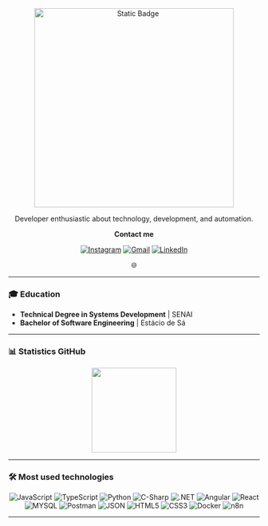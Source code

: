 <div align="center">
  <img alt="Static Badge" src="https://img.shields.io/badge/Mariana%20Louren%C3%A7o-%23ffdcad?style=flat-square&logo=gitlab&logoColor=%23ffdcad&logoSize=auto&label=Hello!%20I'm&labelColor=%238c8c8c" width="400">
  <p>Developer enthusiastic about technology, development, and automation.<p>
  <strong>Contact me</strong>
</div>

<div align="center">
  <a href="https://www.instagram.com/vlbmari/" target="_blank">
    <img src="https://img.shields.io/badge/Instagram-E4405F?style=for-the-badge&logo=instagram&logoColor=white" alt="Instagram"/></a>
  <a href="mailto:slb.marianavitoria@gmail.com" target="_blank">
    <img src="https://img.shields.io/badge/-Gmail-%23333?style=for-the-badge&logo=gmail&logoColor=white" alt="Gmail"/></a>
  <a href="https://www.linkedin.com/in/vlbmari/" target="_blank">
    <img src="https://img.shields.io/badge/-LinkedIn-%230077B5?style=for-the-badge&logo=linkedin&logoColor=white" alt="LinkedIn"/></a>
    <p>🌐</p>
</div>

---

### 🎓 Education
  - **Technical Degree in Systems Development** | SENAI
  - **Bachelor of Software Engineering** | Estácio de Sá

---

### 📊 Statistics GitHub
<div align="center">
  <img height="170em" src="https://github-readme-stats.vercel.app/api?username=vlbmari&show_icons=true&theme=dark&cache_seconds=120"/>
</div>

---

### 🛠️ Most used technologies

<p align="center">
  <!-- Linguagens -->
  <img src="https://img.shields.io/badge/JavaScript-F7DF1E?style=for-the-badge&logo=javascript&logoColor=black" alt="JavaScript"/>
  <img src="https://img.shields.io/badge/TypeScript-3178C6?style=for-the-badge&logo=typescript&logoColor=white" alt="TypeScript"/>
  <img src="https://img.shields.io/badge/Python-3776AB?style=for-the-badge&logo=python&logoColor=white" alt="Python"/>
  <img src="https://img.shields.io/badge/C%20Sharp-%23378BBA?style=for-the-badge&logo=sharp&logoColor=white&logoSize=auto" alt="C-Sharp"/>
  
  <!-- Frameworks -->
  <img src="https://img.shields.io/badge/C%23-%23512BD4?style=for-the-badge&logo=dotnet&logoColor=white&logoSize=auto" alt=".NET"/>
  <img src="https://img.shields.io/badge/Angular-red?style=for-the-badge&logo=angular&logoColor=white&logoSize=auto" alt="Angular"/>
  <img src="https://img.shields.io/badge/React-20232A?style=for-the-badge&logo=react&logoColor=white" alt="React"/>


  <!-- Dados / API -->
  <img src="https://img.shields.io/badge/MYSQL-%234479A1?style=for-the-badge&logo=mysql&logoColor=white&logoSize=auto" alt="MYSQL"/>
  <img src="https://img.shields.io/badge/Postman-FF6C37?style=for-the-badge&logo=postman&logoColor=white" alt="Postman"/>
  <img src="https://img.shields.io/badge/JSON-000000?style=for-the-badge&logo=json&logoColor=white" alt="JSON"/>

  <!-- Web -->
  <img src="https://img.shields.io/badge/HTML5-E34F26?style=for-the-badge&logo=html5&logoColor=white" alt="HTML5"/>
  <img src="https://img.shields.io/badge/CSS3-1572B6?style=for-the-badge&logo=css&logoColor=white" alt="CSS3"/>

  <!-- DevOps -->
  <img src="https://img.shields.io/badge/Docker-2496ED?style=for-the-badge&logo=docker&logoColor=white" alt="Docker"/>
  <img src="https://img.shields.io/badge/n8n-EB5175?style=for-the-badge&logo=n8n&logoColor=white" alt="n8n"/>
</p>


---


